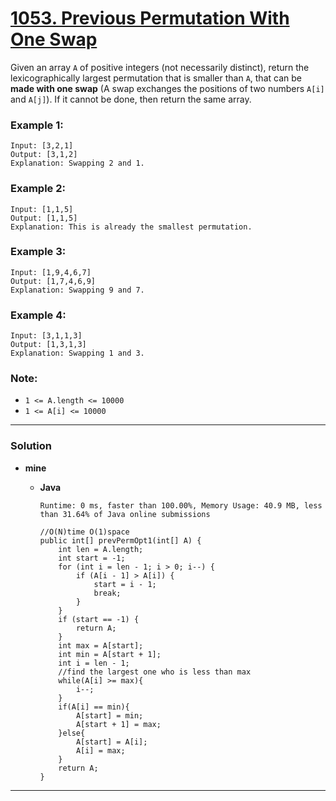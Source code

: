 # [1053. Previous Permutation With One Swap](https://leetcode.com/problems/previous-permutation-with-one-swap/)

Given an array `A` of positive integers (not necessarily distinct), return the lexicographically largest permutation that is smaller than `A`, that can be **made with one swap** (A swap exchanges the positions of two numbers `A[i]` and `A[j]`).  If it cannot be done, then return the same array.

 

### Example 1:
```
Input: [3,2,1]
Output: [3,1,2]
Explanation: Swapping 2 and 1.
```

### Example 2:
```
Input: [1,1,5]
Output: [1,1,5]
Explanation: This is already the smallest permutation.
```

### Example 3:
```
Input: [1,9,4,6,7]
Output: [1,7,4,6,9]
Explanation: Swapping 9 and 7.
```

### Example 4:
```
Input: [3,1,1,3]
Output: [1,3,1,3]
Explanation: Swapping 1 and 3.
``` 

### Note:
* `1 <= A.length <= 10000`
* `1 <= A[i] <= 10000`

---


### Solution
* **mine**
  * **Java**
  
    `Runtime: 0 ms, faster than 100.00%, Memory Usage: 40.9 MB, less than 31.64% of Java online submissions`
    ```
    //O(N)time O(1)space
    public int[] prevPermOpt1(int[] A) {
        int len = A.length;
        int start = -1;
        for (int i = len - 1; i > 0; i--) {
            if (A[i - 1] > A[i]) {
                start = i - 1;
                break;
            }
        }
        if (start == -1) {
            return A;
        }
        int max = A[start];
        int min = A[start + 1];
        int i = len - 1;
        //find the largest one who is less than max
        while(A[i] >= max){
            i--;
        }
        if(A[i] == min){
            A[start] = min;
            A[start + 1] = max;
        }else{
            A[start] = A[i];
            A[i] = max;
        }
        return A;
    }
    ```
  
---


